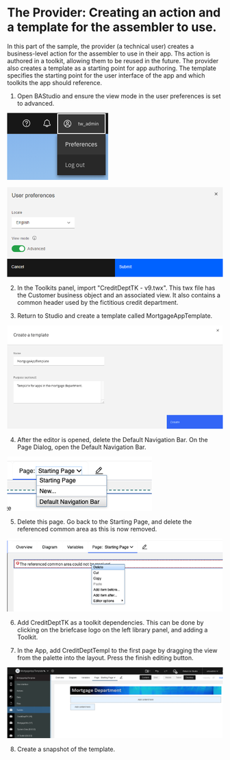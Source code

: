 # The Provider: Creating an action and a template for the assembler to use.

In this part of the sample, the provider (a technical user) creates a business-level action for the assembler to use in their app. Ths action is authored in a toolkit, allowing them to be reused in the future. The provider also creates a template as a starting point for app authoring.  The template specifies the starting point for the user interface of the app and which toolkits the app should reference.

1. Open BAStudio and ensure the view mode in the user preferences is set to advanced.

![alt text](./images/PrefMenu.png "Preferences Menu")

![alt text](./images/PrefAdvanced.png "Advanced Mode")

2. In the Toolkits panel, import "CreditDeptTK - v9.twx".  This twx file has the Customer business object and an associated view. It also contains a common header used by the fictitious credit department. 

3. Return to Studio and create a template called MortgageAppTemplate.

![alt text](./images/CreateTemplate.png "Create Template")

4. After the editor is opened, delete the Default Navigation Bar. On the Page Dialog, open the Default Navigation Bar.

![alt text](./images/PageDefaultNavigationBar.png "Page Default Navigation Bar")

5. Delete this page. Go back to the Starting Page, and delete the referenced common area as this is now removed.

![alt text](./images/DeleteReferencedArea.png "Delete ReferencedArea")

6. Add CreditDeptTK as a toolkit dependencies. This can be done by clicking on the briefcase logo on the left library panel, and adding a Toolkit.

7. In the App, add CreditDeptTempl to the first page by dragging the view from the palette into the layout. Press the finish editing button.

![alt text](./images/Template.png "Mortgage App Template")

8. Create a snapshot of the template.
